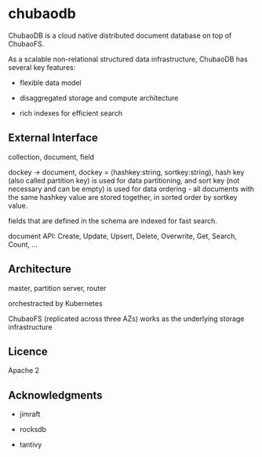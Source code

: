 # chubaodb

ChubaoDB is a cloud native distributed document database on top of ChubaoFS. 

As a scalable non-relational structured data infrastructure, ChubaoDB has several key features:

* flexible data model

* disaggregated storage and compute architecture

* rich indexes for efficient search



## External Interface

collection, document, field

dockey -> document, dockey = (hashkey:string, sortkey:string), hash key (also called partition key) is used for data partitioning, and sort key (not necessary and can be empty) is used for data ordering - all documents with the same hashkey value are stored together, in sorted order by sortkey value.

fields that are defined in the schema are indexed for fast search. 

document API: Create, Update, Upsert, Delete, Overwrite, Get, Search, Count, ...


## Architecture

master, partition server, router

orchestracted by Kubernetes

ChubaoFS (replicated across three AZs) works as the underlying storage infrastructure


## Licence

Apache 2


## Acknowledgments

* jimraft

* rocksdb

* tantivy


